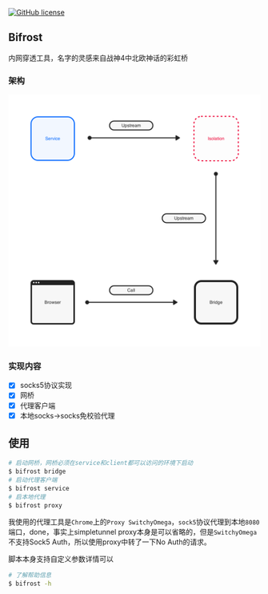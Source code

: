 [![GitHub license](https://img.shields.io/badge/license-MIT-blue.svg)](https://github.com/ljun20160606/bifrost/blob/master/LICENSE)

## Bifrost

内网穿透工具，名字的灵感来自战神4中北欧神话的彩虹桥

### 架构

<img src="./doc/Stream.png" width=512>

### 实现内容

* [x] socks5协议实现
* [x] 网桥
* [x] 代理客户端
* [x] 本地socks->socks免校验代理

## 使用

```bash
# 启动网桥，网桥必须在service和client都可以访问的环境下启动
$ bifrost bridge
# 启动代理客户端
$ bifrost service
# 启本地代理
$ bifrost proxy
```

我使用的代理工具是`Chrome`上的`Proxy SwitchyOmega`，`sock5`协议代理到本地`8080`端口，done，事实上simpletunnel proxy本身是可以省略的，但是`SwitchyOmega`不支持Sock5 Auth，所以使用proxy中转了一下No Auth的请求。

脚本本身支持自定义参数详情可以

```bash
# 了解帮助信息
$ bifrost -h
```